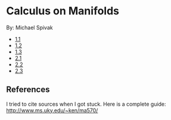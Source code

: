 # Calculus on Manifolds

By: Michael Spivak

- [1.1](1_1/)
- [1.2](1_2/)
- [1.3](1_3/)
- [2.1](2_1/)
- [2.2](2_2/)
- [2.3](2_3/)

## References

I tried to cite sources when I got stuck.
Here is a complete guide: http://www.ms.uky.edu/~ken/ma570/



